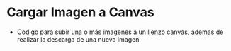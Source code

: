 # Cargar Imagen a Canvas
- Codigo para subir una o más imagenes a un lienzo canvas, ademas de realizar la descarga de una nueva imagen

